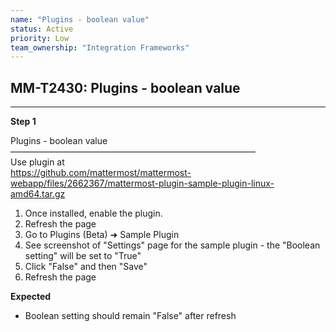 ```yaml
---
name: "Plugins - boolean value"
status: Active
priority: Low
team_ownership: "Integration Frameworks"
---
```


## MM-T2430: Plugins - boolean value

---

**Step 1**

Plugins - boolean value\
————————————————————————————\
Use plugin at\
<https://github.com/mattermost/mattermost-webapp/files/2662367/mattermost-plugin-sample-plugin-linux-amd64.tar.gz>

1. Once installed, enable the plugin.
2. Refresh the page
3. Go to Plugins (Beta) ➜ Sample Plugin
4. See screenshot of "Settings" page for the sample plugin - the "Boolean setting" will be set to "True"
5. Click "False" and then "Save"
6. Refresh the page

**Expected**

- Boolean setting should remain "False" after refresh
